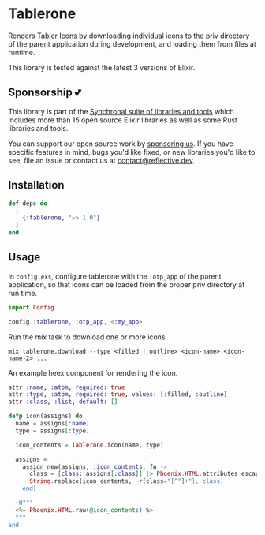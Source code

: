 # Tablerone

Renders [Tabler Icons](https://tabler.io/icons) by downloading individual icons to the priv directory of the parent
application during development, and loading them from files at runtime.

This library is tested against the latest 3 versions of Elixir.

## Sponsorship 💕

This library is part of the [Synchronal suite of libraries and tools](https://github.com/synchronal)
which includes more than 15 open source Elixir libraries as well as some Rust libraries and tools.

You can support our open source work by [sponsoring us](https://github.com/sponsors/reflective-dev).
If you have specific features in mind, bugs you'd like fixed, or new libraries you'd like to see,
file an issue or contact us at [contact@reflective.dev](mailto:contact@reflective.dev).

## Installation

```elixir
def deps do
  [
    {:tablerone, "~> 1.0"}
  ]
end
```

## Usage

In `config.exs`, configure tablerone with the `:otp_app` of the parent application, so that icons can be
loaded from the proper priv directory at run time.

```elixir
import Config

config :tablerone, :otp_app, <:my_app>
```

Run the mix task to download one or more icons.


```shell
mix tablerone.download --type <filled | outline> <icon-name> <icon-name-2> ...
```

An example heex component for rendering the icon.


```elixir
attr :name, :atom, required: true
attr :type, :atom, required: true, values: [:filled, :outline]
attr :class, :list, default: []

defp icon(assigns) do
  name = assigns[:name]
  type = assigns[:type]

  icon_contents = Tablerone.icon(name, type)

  assigns =
    assign_new(assigns, :icon_contents, fn ->
      class = [class: assigns[:class]] |> Phoenix.HTML.attributes_escape() |> Phoenix.HTML.safe_to_string()
      String.replace(icon_contents, ~r{class="[^"]+"}, class)
    end)

  ~H"""
  <%= Phoenix.HTML.raw(@icon_contents) %>
  """
end
```
